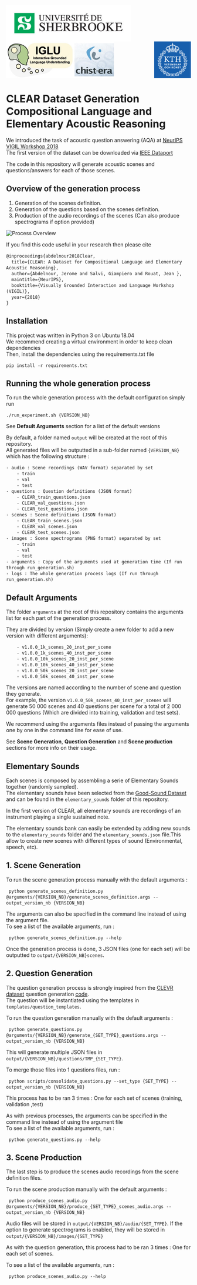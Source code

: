 <p>
    <img src="./img/udes.jpg?raw=true" height="100" align="left">
    <img src="./img/iglu.jpg?raw=true" height="100" align="center">
    <img src="./img/kth.png?raw=true" height="100" align="right">
</p>

# CLEAR Dataset Generation<br>Compositional Language and<br>Elementary Acoustic Reasoning

We introduced the task of acoustic question answering (AQA) at [NeurIPS VIGIL Workshop 2018](https://nips2018vigil.github.io/static/papers/accepted/16.pdf) <br>
The first version of the dataset can be downloaded via [IEEE Dataport](https://ieee-dataport.org/open-access/clear-dataset-compositional-language-and-elementary-acoustic-reasoning)

The code in this repository will generate acoustic scenes and questions/answers for each of those scenes.<br>

## Overview of the generation process
1. Generation of the scenes definition.
2. Generation of the questions based on the scenes definition.
3. Production of the audio recordings of the scenes (Can also produce spectrograms if option provided)

![Process Overview](img/process_overview.png?raw=true)

If you find this code useful in your research then please cite

```
@inproceedings{abdelnour2018Clear,
  title={CLEAR: A Dataset for Compositional Language and Elementary Acoustic Reasoning},
  author={Abdelnour, Jerome and Salvi, Giampiero and Rouat, Jean },
  maintitle={NeurIPS},
  booktitle={Visually Grounded Interaction and Language Workshop (VIGIL)},
  year={2018}
}
```

## Installation
This project was written in Python 3 on Ubuntu 18.04<br>
We recommend creating a virtual environment in order to keep clean dependencies<br>
Then, install the dependencies using the requirements.txt file
```
pip install -r requirements.txt
```

## Running the whole generation process

To run the whole generation process with the default configuration simply run
``` 
./run_experiment.sh {VERSION_NB}
```

See **Default Arguments** section for a list of the default versions

By default, a folder named `output` will be created at the root of this repository.<br>
All generated files will be outputted in a sub-folder named `{VERSION_NB}` which has the following structure : 

```
- audio : Scene recordings (WAV format) separated by set
    - train
    - val
    - test
- questions : Question definitions (JSON format)
    - CLEAR_train_questions.json
    - CLEAR_val_questions.json
    - CLEAR_test_questions.json
- scenes : Scene definitions (JSON format)
    - CLEAR_train_scenes.json
    - CLEAR_val_scenes.json
    - CLEAR_test_scenes.json
- images : Scene spectrograms (PNG format) separated by set
    - train
    - val
    - test
- arguments : Copy of the arguments used at generation time (If run through run_generation.sh)
- logs : The whole generation process logs (If run through run_generation.sh)
```

## Default Arguments
The folder `arguments` at the root of this repository contains the arguments list for each part of the generation process.

They are divided by version (Simply create a new folder to add a new version with different arguments):
```
    - v1.0.0_1k_scenes_20_inst_per_scene
    - v1.0.0_1k_scenes_40_inst_per_scene
    - v1.0.0_10k_scenes_20_inst_per_scene
    - v1.0.0_10k_scenes_40_inst_per_scene
    - v1.0.0_50k_scenes_20_inst_per_scene
    - v1.0.0_50k_scenes_40_inst_per_scene
```

The versions are named according to the number of scene and question they generate.<br>
For example, the version `v1.0.0_50k_scenes_40_inst_per_scenes` will generate 50 000 scenes and 40 questions per scene for a total of 2 000 000 questions (Which are divided into training, validation and test sets). 

We recommend using the arguments files instead of passing the arguments one by one in the command line for ease of use.

See **Scene Generation**, **Question Generation** and **Scene production** sections for more info on their usage.

## Elementary Sounds
Each scenes is composed by assembling a serie of Elementary Sounds together (randomly sampled).<br>
The elementary sounds have been selected from the [Good-Sound Dataset](https://www.upf.edu/web/mtg/good-sounds) and can be found in the `elementary_sounds` folder of this repository.

In the first version of CLEAR, all elementary sounds are recordings of an instrument playing a single sustained note.

The elementary sounds bank can easily be extended by adding new sounds to the `elementary_sounds` folder and the `elementary_sounds.json` file.This allow to create new scenes with different types of sound (Environmental, speech, etc).

## 1. Scene Generation
To run the scene generation process manually with the default arguments :
```
 python generate_scenes_definition.py @arguments/{VERSION_NB}/generate_scenes_definition.args --output_version_nb {VERSION_NB}
```

The arguments can also be specified in the command line instead of using the argument file.<br>
To see a list of the available arguments, run :
```
 python generate_scenes_definition.py --help
``` 

Once the generation process is done, 3 JSON files (one for each set) will be outputted to `output/{VERSION_NB}scenes`.


## 2. Question Generation
The question generation process is strongly inspired from the [CLEVR dataset](http://cs.stanford.edu/people/jcjohns/clevr/) question generation [code](https://github.com/facebookresearch/clevr-dataset-gen).<br>
The question will be instantiated using the templates in `templates/question_templates`.

To run the question generation manually with the default arguments :

```
 python generate_questions.py @arguments/{VERSION_NB}/generate_{SET_TYPE}_questions.args --output_version_nb {VERSION_NB}
```

This will generate multiple JSON files in `output/{VERSION_NB}/questions/TMP_{SET_TYPE}`.

To merge those files into 1 questions files, run :
```
 python scripts/consolidate_questions.py --set_type {SET_TYPE} --output_version_nb {VERSION_NB}
```

This process has to be ran 3 times : One for each set of scenes (training, validation ,test)

As with previous processes, the arguments can be specified in the command line instead of using the argument file<br>
To see a list of the available arguments, run :
``` 
 python generate_questions.py --help
```

## 3. Scene Production
The last step is to produce the scenes audio recordings from the scene definition files.

To run the scene production manually with the default arguments :
```
 python produce_scenes_audio.py @arguments/{VERSION_NB}/produce_{SET_TYPE}_scenes_audio.args --output_version_nb {VERSION_NB}
```

Audio files will be stored in `output/{VERSION_NB}/audio/{SET_TYPE}`. If the option to generate spectrograms is enabled, they will be stored in `output/{VERSION_NB}/images/{SET_TYPE}`

As with the question generation, this process had to be ran 3 times : One for each set of scenes.

To see a list of the available arguments, run :
```
 python produce_scenes_audio.py --help
```
